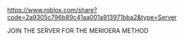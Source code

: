 https://www.roblox.com/share?code=2a9305c796b89c41aa001a913971bba2&type=Server 

JOIN THE SERVER FOR THE MERIOERA METHOD
